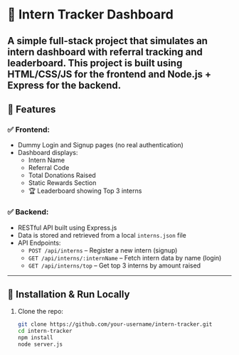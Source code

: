 # 🌟 Intern Tracker Dashboard

A simple full-stack project that simulates an intern dashboard with referral tracking and leaderboard. This project is built using HTML/CSS/JS for the frontend and Node.js + Express for the backend.
---

## 🚀 Features

### ✅ Frontend:
- Dummy Login and Signup pages (no real authentication)
- Dashboard displays:
  - Intern Name
  - Referral Code
  - Total Donations Raised
  - Static Rewards Section
  - 🏆 Leaderboard showing Top 3 interns

### ✅ Backend:
- RESTful API built using Express.js
- Data is stored and retrieved from a local `interns.json` file
- API Endpoints:
  - `POST /api/interns` – Register a new intern (signup)
  - `GET /api/interns/:internName` – Fetch intern data by name (login)
  - `GET /api/interns/top` – Get top 3 interns by amount raised

---
## 🔧 Installation & Run Locally

1. Clone the repo:
   ```bash
   git clone https://github.com/your-username/intern-tracker.git
   cd intern-tracker
   npm install
   node server.js

